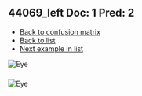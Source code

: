 ## 44069_left Doc: 1 Pred: 2
- [Back to confusion matrix](https://github.com/juliandewit/kaggle_retinopathy/blob/master/matrix.md)
- [Back to list](https://github.com/juliandewit/kaggle_retinopathy/blob/master/lists/12/list.md)
- [Next example in list](https://github.com/juliandewit/kaggle_retinopathy/blob/master/lists/12/44/44117_left.md)

![Eye](https://retinopaty.blob.core.windows.net/size1024/44069_left_1.jpeg)

### 

![Eye]()
